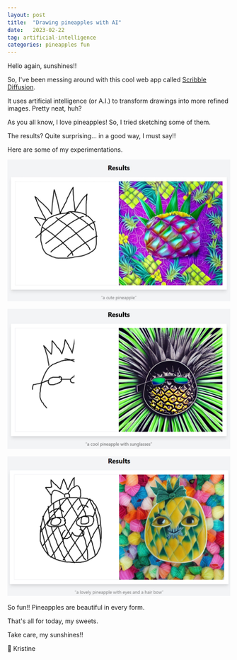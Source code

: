 ```yaml
---
layout: post
title:  "Drawing pineapples with AI"
date:   2023-02-22
tag: artificial-intelligence
categories: pineapples fun
---
```

Hello again, sunshines!!

So, I've been messing around with this cool web app called [Scribble Diffusion](https://scribblediffusion.com/).

It uses artificial intelligence (or A.I.) to transform drawings into more refined images. Pretty neat, huh?

As you all know, I love pineapples! So, I tried sketching some of them.

The results? Quite surprising... in a good way, I must say!!

Here are some of my experimentations.

![A cute pineapple](/assets/a-cute-pineapple-results.jpeg)

![A cool pineapple](/assets/a-cool-pineapple-results.png)

![A lovely pineapple](/assets/a-lovely-pineapple-results.png)

So fun!! Pineapples are beautiful in every form.

That's all for today, my sweets.

Take care, my sunshines!!

&#128155; Kristine
